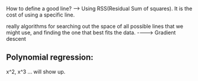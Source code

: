 
How to define a good line? --> Using RSS(Residual Sum of squares). It is the cost of using a specific line.

 really algorithms for searching out the space of all possible lines that we might use, and finding the one that best fits the data.
 ----> Gradient descent


 ## Polynomial regression:

 x^2, x^3 ... will show up.
